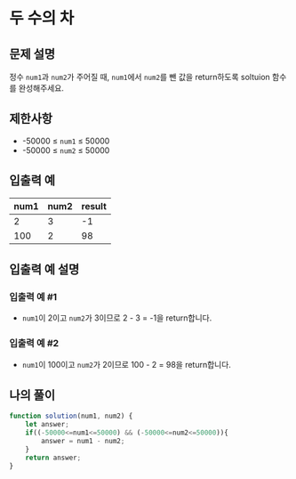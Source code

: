 # 두 수의 차

## 문제 설명
정수 `num1`과 `num2`가 주어질 때, `num1`에서 `num2`를 뺀 값을 return하도록 soltuion 함수를 완성해주세요.

## 제한사항
- -50000 ≤ `num1` ≤ 50000
- -50000 ≤ `num2` ≤ 50000

## 입출력 예
|num1|num2|result|
|----|----|----|
|2|3|-1|
|100|2|98|

## 입출력 예 설명
### 입출력 예 #1
- `num1`이 2이고 `num2`가 3이므로 2 - 3 = -1을 return합니다.
### 입출력 예 #2
- `num1`이 100이고 `num2`가 2이므로 100 - 2 = 98을 return합니다.

## 나의 풀이
```javascript
function solution(num1, num2) {
    let answer;
    if((-50000<=num1<=50000) && (-50000<=num2<=50000)){
        answer = num1 - num2;
    }
    return answer;
}
```
